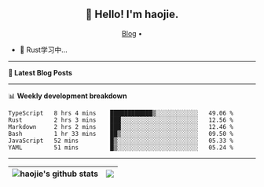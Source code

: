 <h2 align="center">👋 Hello! I'm haojie.</h2>
<p align="center">
  <a href="https://aoyouer.com">Blog</a> •
</p>


- 🔭 Rust学习中...


-------

**📝 Latest Blog Posts**


-------

📊 **Weekly development breakdown**
<!--START_SECTION:waka-->

```text
TypeScript   8 hrs 4 mins    ████████████▒░░░░░░░░░░░░   49.06 %
Rust         2 hrs 3 mins    ███░░░░░░░░░░░░░░░░░░░░░░   12.56 %
Markdown     2 hrs 2 mins    ███░░░░░░░░░░░░░░░░░░░░░░   12.46 %
Bash         1 hr 33 mins    ██▒░░░░░░░░░░░░░░░░░░░░░░   09.50 %
JavaScript   52 mins         █▒░░░░░░░░░░░░░░░░░░░░░░░   05.33 %
YAML         51 mins         █▒░░░░░░░░░░░░░░░░░░░░░░░   05.24 %
```

<!--END_SECTION:waka-->

-------



| <img align="center" src="https://github-readme-stats.vercel.app/api?username=haojie06&show_icons=true&theme=graywhite&show_icons=true&count_private=true&include_all_commits=true&hide_border=true" alt="haojie's github stats" /> | <img align="center" src="https://github-readme-stats.vercel.app/api/top-langs/?username=haojie06&layout=compact&theme=graywhite&hide_border=true&hide=css,html" /> |
| ------------- | ------------- |


